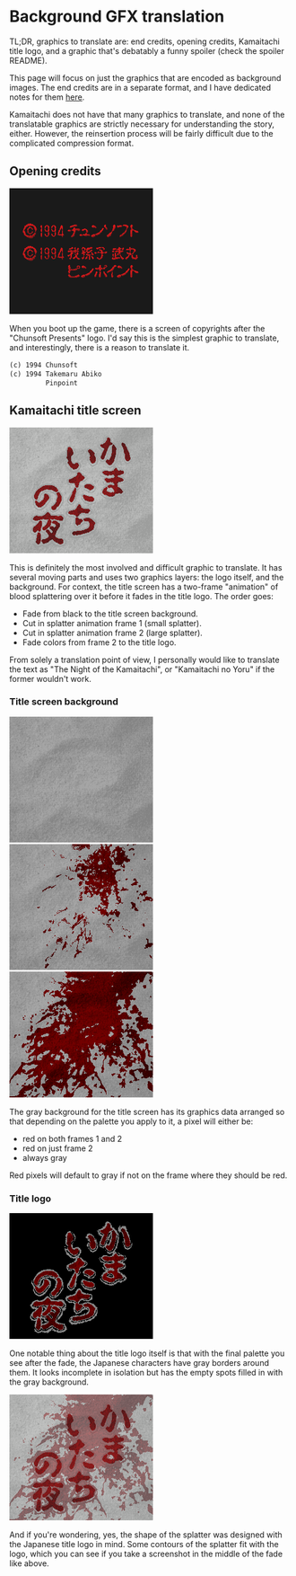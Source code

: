 # Background GFX translation
TL;DR, graphics to translate are: end credits, opening credits, Kamaitachi title logo, and a graphic that's debatably a funny spoiler (check the spoiler README).

This page will focus on just the graphics that are encoded as background images. The end credits are in a separate format, and I have dedicated notes for them [here](/end%20credits/NOTES%20end%credits.txt).

Kamaitachi does not have that many graphics to translate, and none of the translatable graphics are strictly necessary for understanding the story, either. However, the reinsertion process will be fairly difficult due to the complicated compression format.

## Opening credits
![](/repo%20images/opening%20credits%20screenshot.png)

When you boot up the game, there is a screen of copyrights after the "Chunsoft Presents" logo. I'd say this is the simplest graphic to translate, and interestingly, there is a reason to translate it.
```
(c) 1994 Chunsoft
(c) 1994 Takemaru Abiko
         Pinpoint
```

## Kamaitachi title screen
![](/repo%20images/title%20screen%20screenshot.png)

This is definitely the most involved and difficult graphic to translate. It has several moving parts and uses two graphics layers: the logo itself, and the background. For context, the title screen has a two-frame "animation" of blood splattering over it before it fades in the title logo. The order goes:
- Fade from black to the title screen background.
- Cut in splatter animation frame 1 (small splatter).
- Cut in splatter animation frame 2 (large splatter).
- Fade colors from frame 2 to the title logo.

From solely a translation point of view, I personally would like to translate the text as "The Night of the Kamaitachi", or "Kamaitachi no Yoru" if the former wouldn't work.

### Title screen background
![](/repo%20images/title%20screen%20background%20basic.png)
![](/repo%20images/title%20screen%20background%20frame%201.png)
![](/repo%20images/title%20screen%20background%20frame%202.png)

The gray background for the title screen has its graphics data arranged so that depending on the palette you apply to it, a pixel will either be:
- red on both frames 1 and 2
- red on just frame 2
- always gray

Red pixels will default to gray if not on the frame where they should be red.

### Title logo
![](/repo%20images/title%20logo%20isolated.png)

One notable thing about the title logo itself is that with the final palette you see after the fade, the Japanese characters have gray borders around them. It looks incomplete in isolation but has the empty spots filled in with the gray background.

![](/repo%20images/title%20screen%20in%20middle%20of%20fade%20to%20logo.png)

And if you're wondering, yes, the shape of the splatter was designed with the Japanese title logo in mind. Some contours of the splatter fit with the logo, which you can see if you take a screenshot in the middle of the fade like above.
